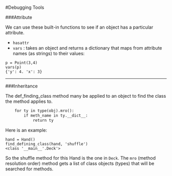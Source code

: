 #Debugging Tools

###Attribute

We can use these built-in functions to see if an object has a particular attribute.
* ```hasattr``` 
* ```vars``` : takes  an object and returns a dictionary that maps from attribute names (as strings) to their values:
``` 
p = Point(3,4)
vars(p)
{'y': 4. 'x': 3}
```

___

###Inheritance

The def_finding_class method many be applied to an object to find the class the method applies to.

```def find_defining_class(obj, meth_name):
    for ty in type(obj).mro():
        if meth_name in ty.__dict__:
            return ty
```
Here is an example:

```
hand = Hand()
find_defining_class(hand, 'shuffle')
<class '__main__'.Deck'>
```

So the shuffle method for this Hand is the one in `Deck`.
The `mro` (method resolution order) method gets a list of class objects (types) that will be searched for methods. 
